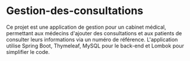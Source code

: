 # Gestion-des-consultations
Ce projet est une application de gestion pour un cabinet médical, permettant aux médecins d'ajouter des consultations et aux patients de consulter leurs informations via un numéro de référence. L'application utilise Spring Boot, Thymeleaf, MySQL pour le back-end et Lombok pour simplifier le code.
